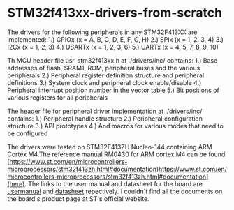 # STM32f413xx-drivers-from-scratch

The drivers for the following peripherals in any STM32F413XX are implemented:
1.) GPIOx (x = A, B, C, D, E, F, G, H)
2.) SPIx (x = 1, 2, 3, 4)
3.) I2Cx (x = 1, 2, 3)
4.) USARTx (x = 1, 2, 3, 6)
5.) UARTx (x = 4, 5, 7, 8, 9, 10)

Th MCU header file usr_stm32f413xx.h at ./drivers/inc/ contains:
1.) Base addresses of flash, SRAM1, ROM, peripheral buses and the various peripherals
2.) Peripheral register definition structure and peripheral definitions
3.) System clock and peripheral clock enable/disable
4.) Peripheral interrupt position number in the vector table
5.) Bit positions of various registers for all peripherals

The header file for peripheral driver implementation at ./drivers/inc/ contains:
1.) Peripheral handle structure
2.) Peripheral configuration structure
3.) API prototypes
4.) And macros for various modes that need to be configured

The drivers were tested on STM32F413ZH Nucleo-144 containing ARM Cortex M4.The reference manual RM0430 for ARM cortex M4 can be found [https://www.st.com/en/microcontrollers-microprocessors/stm32f413zh.html#documentation)https://www.st.com/en/microcontrollers-microprocessors/stm32f413zh.html#documentation](here). The links to the user manual and datasheet for the board are [usermanual]([url](https://www.digikey.ch/htmldatasheets/production/2264408/0/0/1/stm32-nucleo-144-user-manual.html)https://www.digikey.ch/htmldatasheets/production/2264408/0/0/1/stm32-nucleo-144-user-manual.html) and [datasheet]([url](https://datasheetspdf.com/datasheet/STM32F413ZH.html)https://datasheetspdf.com/datasheet/STM32F413ZH.html) repectively. I couldn't find all the documents on the board's product page at ST's official website.
